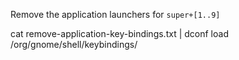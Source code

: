 Remove the application launchers for `super+[1..9]`

cat remove-application-key-bindings.txt | dconf load /org/gnome/shell/keybindings/
